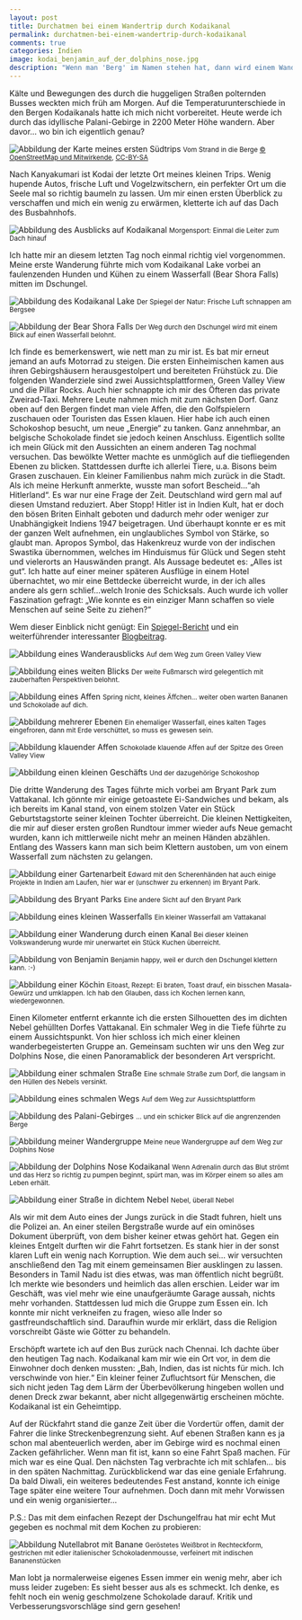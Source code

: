 ```yaml
---
layout: post
title: Durchatmen bei einem Wandertrip durch Kodaikanal
permalink: durchatmen-bei-einem-wandertrip-durch-kodaikanal
comments: true
categories: Indien
image: kodai_benjamin_auf_der_dolphins_nose.jpg
description: "Wenn man 'Berg' im Namen stehen hat, dann wird einem Wanderlust ja schon in die Wiege gelegt. Dementsprechend dauerte es nicht lang, bis ich mich ins Gebirge verirrt habe."
---
```


<p>Kälte und Bewegungen des durch die huggeligen Straßen polternden Busses weckten mich früh am Morgen. Auf die Temperaturunterschiede in den Bergen Kodaikanals hatte ich mich nicht vorbereitet. Heute werde ich durch das idyllische Palani-Gebirge in 2200 Meter Höhe wandern. Aber davor… wo bin ich eigentlich genau?</p>

![Abbildung der Karte meines ersten Südtrips](/images/karte_kanyakumari_kodai.png "Karte meines ersten Südtrips") 
<small>Vom Strand in die Berge <a href="http://www.openstreetmap.org/">© OpenStreetMap und Mitwirkende</a>, <a href="ttp://creativecommons.org/licenses/by-sa/2.0/">CC-BY-SA</a></small>

<p>Nach Kanyakumari ist Kodai der letzte Ort meines kleinen Trips. Wenig hupende Autos, frische Luft und Vogelzwitschern, ein perfekter Ort um die Seele mal so richtig baumeln zu lassen. Um mir einen ersten Überblick zu verschaffen und mich ein wenig zu erwärmen, kletterte ich auf das Dach des Busbahnhofs.</p>

![Abbildung des Ausblicks auf Kodaikanal](/images/kodai_dach.jpg "Erster Blick auf Kodaikanal") 
<small>Morgensport: Einmal die Leiter zum Dach hinauf</small>

<p>Ich hatte mir an diesem letzten Tag noch einmal richtig viel vorgenommen. Meine erste Wanderung führte mich vom Kodaikanal Lake vorbei an faulenzenden Hunden und Kühen zu einem Wasserfall (Bear Shora Falls) mitten im Dschungel.</p>

![Abbildung des Kodaikanal Lake](/images/kodai_lake.jpg "Kodaikanal Lake") 
<small>Der Spiegel der Natur: Frische Luft schnappen am Bergsee</small>

![Abbildung der Bear Shora Falls](/images/bear_shora_falls.jpg "Bear Shora Falls") 
<small>Der Weg durch den Dschungel wird mit einem Blick auf einen Wasserfall belohnt.</small>

<p>Ich finde es bemerkenswert, wie nett man zu mir ist. Es bat mir erneut jemand an aufs Motorrad zu steigen. Die ersten Einheimischen kamen aus ihren Gebirgshäusern herausgestolpert und bereiteten Frühstück zu. Die folgenden Wanderziele sind zwei Aussichtsplattformen, Green Valley View und die Pillar Rocks. Auch hier schnappte ich mir des Öfteren das private Zweirad-Taxi. Mehrere Leute nahmen mich mit zum nächsten Dorf. Ganz oben auf den Bergen findet man viele Affen, die den Golfspielern zuschauen oder Touristen das Essen klauen. Hier habe ich auch einen Schokoshop besucht, um neue „Energie“ zu tanken. Ganz annehmbar, an belgische Schokolade findet sie jedoch keinen Anschluss. Eigentlich sollte ich mein Glück mit den Aussichten an einem anderen Tag nochmal versuchen. Das bewölkte Wetter machte es unmöglich auf die tiefliegenden Ebenen zu blicken. Stattdessen durfte ich allerlei Tiere, u.a. Bisons beim Grasen zuschauen. Ein kleiner Familienbus nahm mich zurück in die Stadt. Als ich meine Herkunft anmerkte, wusste man sofort Bescheid…“ah Hitlerland“. Es war nur eine Frage der Zeit. Deutschland wird gern mal auf diesen Umstand reduziert. Aber Stopp! Hitler ist in Indien Kult, hat er doch den bösen Briten Einhalt geboten und dadurch mehr oder weniger zur Unabhängigkeit Indiens 1947 beigetragen. Und überhaupt konnte er es mit der ganzen Welt aufnehmen, ein unglaubliches Symbol von Stärke, so glaubt man. Apropos Symbol, das Hakenkreuz wurde von der indischen Swastika übernommen, welches im Hinduismus für Glück und Segen steht und vielerorts an Hauswänden prangt. Als Aussage bedeutet es: „Alles ist gut“. Ich hatte auf einer meiner späteren Ausflüge in einem Hotel übernachtet, wo mir eine Bettdecke überreicht wurde, in der ich alles andere als gern schlief…welch Ironie des Schicksals. Auch wurde ich voller Faszination gefragt: „Wie konnte es ein einziger Mann schaffen so viele Menschen auf seine Seite zu ziehen?“</p>
<p>Wem dieser Einblick nicht genügt: Ein <a href="http://www.spiegel.de/panorama/indien-warum-ein-geschaeftsmann-seinen-laden-hitler-nannte-a-852918.html" target="_blank">Spiegel-Bericht</a> und ein weiterführender interessanter <a href="https://arprin.wordpress.com/2011/06/09/hitler-in-indien" target="_blank">Blogbeitrag</a>.</p>

![Abbildung eines Wanderausblicks](/images/kodai_blick_hausdach.jpg "Wanderausblick") 
<small>Auf dem Weg zum Green Valley View</small>

![Abbildung eines weiten Blicks](/images/kodai_weitsicht.jpg "Ein weiter Blick") 
<small>Der weite Fußmarsch wird gelegentlich mit zauberhaften Perspektiven belohnt.</small>

![Abbildung eines Affen](/images/kodai_springaffe.jpg "Der depressive Affe") 
<small>Spring nicht, kleines Äffchen… weiter oben warten Bananen und Schokolade auf dich.</small>
 
![Abbildung mehrerer Ebenen](/images/kodai_ebenenwasserfall.jpg "Ebenenblick")
<small>Ein ehemaliger Wasserfall, eines kalten Tages eingefroren, dann mit Erde verschüttet, so muss es gewesen sein.</small>

![Abbildung klauender Affen](/images/kodai_klauaffen.jpg "Schokoäffchen")
<small>Schokolade klauende Affen auf der Spitze des Green Valley View</small>

![Abbildung einen kleinen Geschäfts](/images/kodai_schokoshop.jpg "Kodaikanals Schokoladenshop") 
<small>Und der dazugehörige Schokoshop</small>

<p>Die dritte Wanderung des Tages führte mich vorbei am Bryant Park zum Vattakanal. Ich gönnte mir einige getoastete Ei-Sandwiches und bekam, als ich bereits im Kanal stand, von einem stolzen Vater ein Stück Geburtstagstorte seiner kleinen Tochter überreicht. Die kleinen Nettigkeiten, die mir auf dieser ersten großen Rundtour immer wieder aufs Neue gemacht wurden, kann ich mittlerweile nicht mehr an meinen Händen abzählen. Entlang des Wassers kann man sich beim Klettern austoben, um von einem Wasserfall zum nächsten zu gelangen.</p>

![Abbildung einer Gartenarbeit](/images/kodai_edward.jpg "Edwards Arbeit") 
<small>Edward mit den Scherenhänden hat auch einige Projekte in Indien am Laufen, hier war er (unschwer zu erkennen) im Bryant Park.</small>

![Abbildung des Bryant Parks](/images/kodai_bryant_park.jpg "Bryant Park") 
<small>Eine andere Sicht auf den Bryant Park</small>

![Abbildung eines kleinen Wasserfalls](/images/kodai_kl_wasserfall.jpg "Ein kleiner Wasserfall") 
<small>Ein kleiner Wasserfall am Vattakanal</small>

![Abbildung einer Wanderung durch einen Kanal](/images/kodai_kanal.jpg "Wanderung durch den Kanal") 
<small>Bei dieser kleinen Volkswanderung wurde mir unerwartet ein Stück Kuchen überreicht.</small>

![Abbildung von Benjamin](/images/kodai_klettern.jpg "Spaß pur") 
<small>Benjamin happy, weil er durch den Dschungel klettern kann. :-)</small>

![Abbildung einer Köchin](/images/kodai_eitoast.jpg "Eitoast im Wald") 
<small>Eitoast, Rezept: Ei braten, Toast drauf, ein bisschen Masala-Gewürz und umklappen. Ich hab den Glauben, dass ich Kochen lernen kann, wiedergewonnen.</small>

<p>Einen Kilometer entfernt erkannte ich die ersten Silhouetten des im dichten Nebel gehüllten Dorfes Vattakanal. Ein schmaler Weg in die Tiefe führte zu einem Aussichtspunkt. Von hier schloss ich mich einer kleinen wanderbegeisterten Gruppe an. Gemeinsam suchten wir uns den Weg zur Dolphins Nose, die einen Panoramablick der besonderen Art verspricht.</p>

![Abbildung einer schmalen Straße](/images/strasse_nach_vattakanal.jpg "Einsetzender Nebel")
<small>Eine schmale Straße zum Dorf, die langsam in den Hüllen des Nebels versinkt.</small>
  
![Abbildung eines schmalen Wegs](/images/kodai_weg_aussichtsplattform.jpg "Der schmale Weg nach unten")
<small>Auf dem Weg zur Aussichtsplattform</small>

![Abbildung des Palani-Gebirges](/images/kodai_blick_berge.jpg "Ausblick auf das Palani-Gebirge")
<small>… und ein schicker Blick auf die angrenzenden Berge</small>

![Abbildung meiner Wandergruppe](/images/kodai_wandergruppe.jpg "Meine Wandergruppe in Kodaikanal")
<small>Meine neue Wandergruppe auf dem Weg zur Dolphins Nose</small>
 
![Abbildung der Dolphins Nose Kodaikanal](/images/kodai_benjamin_auf_der_dolphins_nose.jpg "Die atemberaubende Dolphins Nose") 
<small>Wenn Adrenalin durch das Blut strömt und das Herz so richtig zu pumpen beginnt, spürt man, was im Körper einem so alles am Leben erhält.</small>

![Abbildung einer Straße in dichtem Nebel](/images/kodai_nebel.jpg "Dichter Nebel")
<small>Nebel, überall Nebel</small>

<p>Als wir mit dem Auto eines der Jungs zurück in die Stadt fuhren, hielt uns die Polizei an. An einer steilen Bergstraße wurde auf ein ominöses Dokument überprüft, von dem bisher keiner etwas gehört hat. Gegen ein kleines Entgelt durften wir die Fahrt fortsetzen. Es stank hier in der sonst klaren Luft ein wenig nach Korruption. Wie dem auch sei... wir versuchten anschließend den Tag mit einem gemeinsamen Bier ausklingen zu lassen. Besonders in Tamil Nadu ist dies etwas, was man öffentlich nicht begrüßt. Ich merkte wie besonders und heimlich das allen erschien. Leider war im Geschäft, was viel mehr wie eine unaufgeräumte Garage aussah, nichts mehr vorhanden. Stattdessen lud mich die Gruppe zum Essen ein. Ich konnte mir nicht verkneifen zu fragen, wieso alle Inder so gastfreundschaftlich sind. Daraufhin wurde mir erklärt, dass die Religion vorschreibt Gäste wie Götter zu behandeln.</p>
<p>Erschöpft wartete ich auf den Bus zurück nach Chennai. Ich dachte über den heutigen Tag nach. Kodaikanal kam mir wie ein Ort vor, in dem die Einwohner doch denken mussten: „Bah, Indien, das ist nichts für mich. Ich verschwinde von hier.“ Ein kleiner feiner Zufluchtsort für Menschen, die sich nicht jeden Tag dem Lärm der Überbevölkerung hingeben wollen und denen Dreck zwar bekannt, aber nicht allgegenwärtig erscheinen möchte. Kodaikanal ist ein Geheimtipp.</p>
<p>Auf der Rückfahrt stand die ganze Zeit über die Vordertür offen, damit der Fahrer die linke Streckenbegrenzung sieht. Auf ebenen Straßen kann es ja schon mal abenteuerlich werden, aber im Gebirge wird es nochmal einen Zacken gefährlicher. Wenn man fit ist, kann so eine Fahrt Spaß machen. Für mich war es eine Qual. Den nächsten Tag verbrachte ich mit schlafen… bis in den späten Nachmittag. Zurückblickend war das eine geniale Erfahrung. Da bald Diwali, ein weiteres bedeutendes Fest anstand, konnte ich einige Tage später eine weitere Tour aufnehmen. Doch dann mit mehr Vorwissen und ein wenig organisierter…</p>

<p>P.S.: Das mit dem einfachen Rezept der Dschungelfrau hat mir echt Mut gegeben es nochmal mit dem Kochen zu probieren:</p>

![Abbildung Nutellabrot mit Banane](/images/bananenschokotoast.jpg "Nutellabrot mit Banane")
<small>Geröstetes Weißbrot in Rechteckform, gestrichen mit edler italienischer Schokoladenmousse, verfeinert mit indischen Bananenstücken</small> 

<p>Man lobt ja normalerweise eigenes Essen immer ein wenig mehr, aber ich muss leider zugeben: Es sieht besser aus als es schmeckt. Ich denke, es fehlt noch ein wenig geschmolzene Schokolade darauf. Kritik und Verbesserungsvorschläge sind gern gesehen!